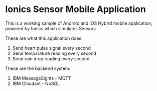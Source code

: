 # Ionics Sensor Mobile Application
This is a working sample of Android and iOS Hybrid mobile application, powered by Ionics which simulates Sensors

These are what this application does:

1. Send heart pulse signal every second
2. Send temparature reading every second
3. Send rain drop reading every second

These are the backend system:

1. IBM MessageSights - MQTT
2. IBM Cloudant - NoSQL
